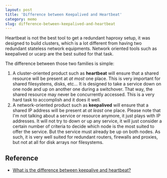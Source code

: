 ```yaml
---
layout: post
title: 'Difference between Keepalived and Heartbeat'
category: memo
slug: difference-between-keepalived-and-heartbeat
---
```

Heartbeat is not the best tool to get a redundant haproxy setup, it was designed to build clusters, which is a lot different from having two redundant stateless network equipments. Network oriented tools such as keepalived or ucarp are the best suited for that task.

The difference between those two families is simple:

1. A cluster-oriented product such as **heartbeat** will ensure that a shared resource will be present at *at most* one place. This is very important for shared filesystems, disks, etc... It is designed to take a service down on one node and up on another one during a switchover. That way, the shared
resource may never be concurrently accessed. This is a very hard task to accomplish and it does it well.
2. A network-oriented product such as **keepalived** will ensure that a shared IP address will be present at *at least* one place. Please note that I'm not talking about a service or resource anymore, it just plays with IP addresses. It will not try to down or up any service, it will just consider a certain number of criteria to decide which node is the most suited to offer the service. But the service must already be up on both nodes. As such, it is very well suited for redundant routers, firewalls and proxies, but not at all for disk arrays nor filesystems.

## Reference

- [What is the difference between keepalive and heartbeat?](https://serverfault.com/questions/361071/what-is-the-difference-between-keepalive-and-heartbeat)
